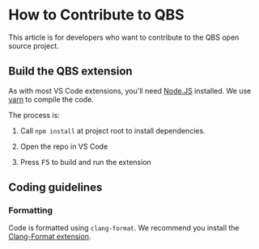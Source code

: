 # How to Contribute to QBS

This article is for developers who want to contribute to the QBS open source project.

## Build the QBS extension

As with most VS Code extensions, you'll need [Node.JS](https://nodejs.org/en/) installed.
We use [yarn](https://yarnpkg.com/getting-started/install) to compile the code.

The process is:

1. Call `npm install` at project root to install dependencies.

2. Open the repo in VS Code

3. Press <kbd>F5</kbd> to build and run the extension

## Coding guidelines

### Formatting

Code is formatted using `clang-format`. We recommend you install the
[Clang-Format extension](https://marketplace.visualstudio.com/items?itemName=xaver.clang-format).
